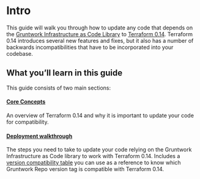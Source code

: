 # Intro

This guide will walk you through how to update any code that depends on the
[Gruntwork Infrastructure as Code
Library](https://gruntwork.io/infrastructure-as-code-library/) to [Terraform
0.14](https://www.terraform.io/upgrade-guides/0-14.html). Terraform 0.14
introduces several new features and fixes, but it also has a number of backwards
incompatibilities that have to be incorporated into your codebase.

## What you’ll learn in this guide

This guide consists of two main sections:

<div className="dlist">

#### [Core Concepts](1-core-concepts.md)

An overview of Terraform 0.14 and why it is important to update your code for compatibility.

#### [Deployment walkthrough](2-deployment-walkthrough/0-step-1-update-your-code-to-be-compatible-with-terraform-0-13.md)

The steps you need to take to update your code relying on the Gruntwork Infrastructure as Code library to work with
Terraform 0.14. Includes a
[version compatibility table](2-deployment-walkthrough/2-step-3-update-references-to-the-gruntwork-infrastructure-as-code-library.md#version-compatibility-table) you can use as a reference to know which Gruntwork Repo version
tag is compatible with Terraform 0.14.

</div>
